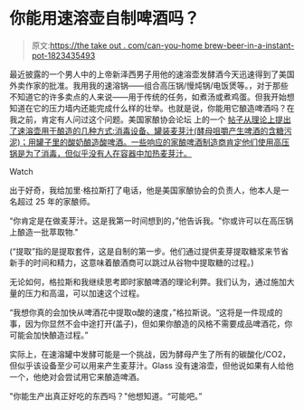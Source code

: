 # 你能用速溶壶自制啤酒吗？

> 原文:[https://the take out . com/can-you-home brew-beer-in-a-instant-pot-1823435493](https://thetakeout.com/could-you-homebrew-beer-in-an-instant-pot-1823435493)

最近披露的一个男人中的上帝新泽西男子用他的速溶壶发酵酒今天迅速得到了美国外卖作家的批准。我用我的速溶锅——组合高压锅/慢炖锅/电饭煲等。，对于那些不知道它的许多卖点的人来说——用于传统的任务，如煮汤或煮鸡蛋。但我开始想知道在它的压力墙内还能完成什么样的壮举。也就是说，你能用它酿造啤酒吗？在我之前，肯定有人问过这个问题。美国家酿协会论坛 上的一个 [帖子从理论上提出了速溶壶用于酿造的几种方式:消毒设备、罐装麦芽汁(酵母咀嚼产生啤酒的含糖污泥)；用罐子里的酸奶酿造酸啤酒。一些响应的家酿啤酒制造商肯定他们使用高压锅是为了消毒，但似乎没有人在容器中加热麦芽汁。](https://www.homebrewtalk.com/forum/threads/instant-pot-pressure-cooker-hb-uses.632471/)

Watch

出于好奇，我给加里·格拉斯打了电话，他是美国家酿协会的负责人，他本人是一名超过 25 年的家酿师。

“你肯定是在做麦芽汁。这是我第一时间想到的，”他告诉我。"你或许可以在高压锅上酿造一批萃取物."

(“提取”指的是提取套件，这是自制的第一步。他们通过提供麦芽提取糖浆来节省新手的时间和精力，这意味着酿酒商可以跳过从谷物中提取糖的过程。)

无论如何，格拉斯和我继续思考即时家酿啤酒的理论利弊。我们认为，通过施加大量的压力和高温，可以加速这个过程。

“我想你真的会加快从啤酒花中提取α酸的速度，”格拉斯说。“这将是一件现成的事，因为你显然不会中途打开(盖子)，但如果你酿造的风格不需要成品啤酒花，你可能会加快酿造过程。”

实际上，在速溶罐中发酵可能是一个挑战，因为酵母产生了所有的碳酸化/CO2，但似乎该设备至少可以用来产生麦芽汁。Glass 没有速溶壶，但他说如果有人给他一个，他绝对会尝试用它来酿造啤酒。

"你能生产出真正好吃的东西吗？"他想知道。“可能吧。”